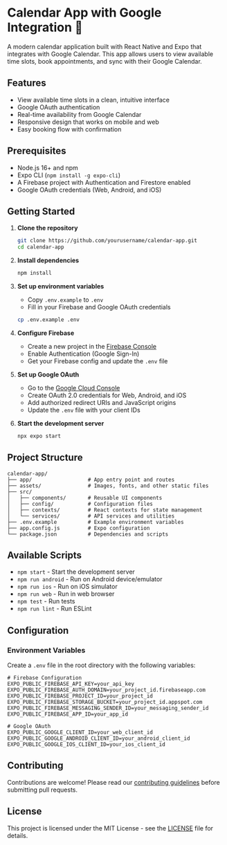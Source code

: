 # Calendar App with Google Integration 📅

A modern calendar application built with React Native and Expo that integrates with Google Calendar. This app allows users to view available time slots, book appointments, and sync with their Google Calendar.

## Features

- View available time slots in a clean, intuitive interface
- Google OAuth authentication
- Real-time availability from Google Calendar
- Responsive design that works on mobile and web
- Easy booking flow with confirmation

## Prerequisites

- Node.js 16+ and npm
- Expo CLI (`npm install -g expo-cli`)
- A Firebase project with Authentication and Firestore enabled
- Google OAuth credentials (Web, Android, and iOS)

## Getting Started

1. **Clone the repository**
   ```bash
   git clone https://github.com/yourusername/calendar-app.git
   cd calendar-app
   ```

2. **Install dependencies**
   ```bash
   npm install
   ```

3. **Set up environment variables**
   - Copy `.env.example` to `.env`
   - Fill in your Firebase and Google OAuth credentials
   ```bash
   cp .env.example .env
   ```

4. **Configure Firebase**
   - Create a new project in the [Firebase Console](https://console.firebase.google.com/)
   - Enable Authentication (Google Sign-In)
   - Get your Firebase config and update the `.env` file

5. **Set up Google OAuth**
   - Go to the [Google Cloud Console](https://console.cloud.google.com/)
   - Create OAuth 2.0 credentials for Web, Android, and iOS
   - Add authorized redirect URIs and JavaScript origins
   - Update the `.env` file with your client IDs

6. **Start the development server**
   ```bash
   npx expo start
   ```

## Project Structure

```
calendar-app/
├── app/                  # App entry point and routes
├── assets/               # Images, fonts, and other static files
├── src/
│   ├── components/       # Reusable UI components
│   ├── config/           # Configuration files
│   ├── contexts/         # React contexts for state management
│   └── services/         # API services and utilities
├── .env.example          # Example environment variables
├── app.config.js         # Expo configuration
└── package.json          # Dependencies and scripts
```

## Available Scripts

- `npm start` - Start the development server
- `npm run android` - Run on Android device/emulator
- `npm run ios` - Run on iOS simulator
- `npm run web` - Run in web browser
- `npm test` - Run tests
- `npm run lint` - Run ESLint

## Configuration

### Environment Variables

Create a `.env` file in the root directory with the following variables:

```env
# Firebase Configuration
EXPO_PUBLIC_FIREBASE_API_KEY=your_api_key
EXPO_PUBLIC_FIREBASE_AUTH_DOMAIN=your_project_id.firebaseapp.com
EXPO_PUBLIC_FIREBASE_PROJECT_ID=your_project_id
EXPO_PUBLIC_FIREBASE_STORAGE_BUCKET=your_project_id.appspot.com
EXPO_PUBLIC_FIREBASE_MESSAGING_SENDER_ID=your_messaging_sender_id
EXPO_PUBLIC_FIREBASE_APP_ID=your_app_id

# Google OAuth
EXPO_PUBLIC_GOOGLE_CLIENT_ID=your_web_client_id
EXPO_PUBLIC_GOOGLE_ANDROID_CLIENT_ID=your_android_client_id
EXPO_PUBLIC_GOOGLE_IOS_CLIENT_ID=your_ios_client_id
```

## Contributing

Contributions are welcome! Please read our [contributing guidelines](CONTRIBUTING.md) before submitting pull requests.

## License

This project is licensed under the MIT License - see the [LICENSE](LICENSE) file for details.
